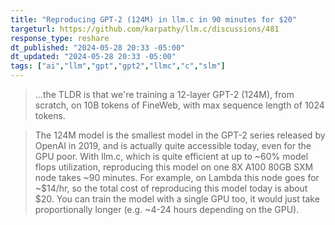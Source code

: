 ```yaml
---
title: "Reproducing GPT-2 (124M) in llm.c in 90 minutes for $20"
targeturl: https://github.com/karpathy/llm.c/discussions/481
response_type: reshare
dt_published: "2024-05-28 20:33 -05:00"
dt_updated: "2024-05-28 20:33 -05:00"
tags: ["ai","llm","gpt","gpt2","llmc","c","slm"]
---
```


> ...the TLDR is that we're training a 12-layer GPT-2 (124M), from scratch, on 10B tokens of FineWeb, with max sequence length of 1024 tokens. 

> The 124M model is the smallest model in the GPT-2 series released by OpenAI in 2019, and is actually quite accessible today, even for the GPU poor. With llm.c, which is quite efficient at up to ~60% model flops utilization, reproducing this model on one 8X A100 80GB SXM node takes ~90 minutes. For example, on Lambda this node goes for ~$14/hr, so the total cost of reproducing this model today is about $20. You can train the model with a single GPU too, it would just take proportionally longer (e.g. ~4-24 hours depending on the GPU).
